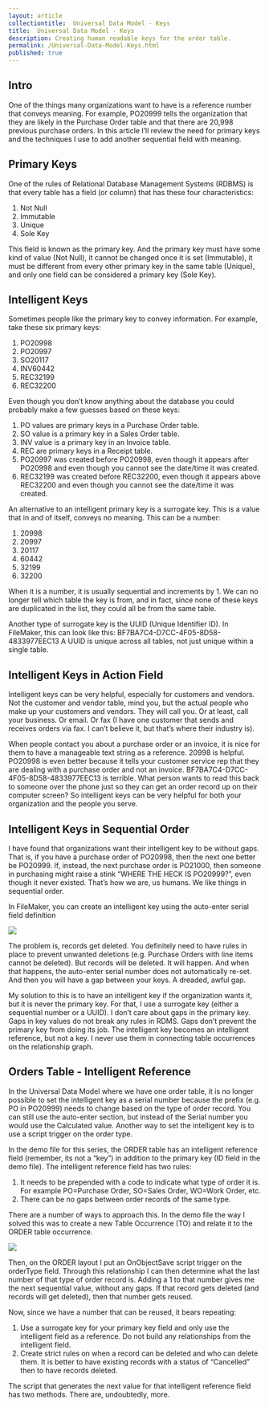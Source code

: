 ```yaml
---
layout: article
collectiontitle:  Universal Data Model - Keys
title:  Universal Data Model - Keys
description: Creating human readable keys for the order table.
permalink: /Universal-Data-Model-Keys.html
published: true
---
```

## Intro
One of the things many organizations want to have is a reference number that conveys meaning.  For example, PO20999 tells the organization that they are likely in the Purchase Order table and that there are 20,998 previous purchase orders.  In this article I’ll review the need for primary keys and the techniques I use to add another sequential field with meaning.

## Primary Keys
One of the rules of Relational Database Management Systems (RDBMS) is that every table has a field (or column) that has these four characteristics:
1. Not Null
2. Immutable
3. Unique
4. Sole Key

This field is known as the primary key.  And the primary key must have some kind of value (Not Null), it cannot be changed once it is set (Immutable), it must be different from every other primary key in the same table (Unique), and only one field can be considered a primary key (Sole Key).

## Intelligent Keys
Sometimes people like the primary key to convey information.  For example, take these six primary keys:
1. PO20998
2. PO20997
3. SO20117
4. INV60442
5. REC32199
6. REC32200

Even though you don’t know anything about the database you could probably make a few guesses based on these keys:
1. PO values are primary keys in a Purchase Order table.
2. SO value is a primary key in a Sales Order table.
3. INV value is a primary key in an Invoice table.
4. REC are primary keys in a Receipt table.
5. PO20997 was created before PO20998, even though it appears after PO20998 and even though you cannot see the date/time it was created.
6. REC32199 was created before REC32200, even though it appears above REC32200 and even though you cannot see the date/time it was created.

An alternative to an intelligent primary key is a surrogate key.  This is a value that in and of itself, conveys no meaning.  This can be a number:
1. 20998
2. 20997
3. 20117
4. 60442
5. 32199
6. 32200

When it is a number, it is usually sequential and increments by 1.  We can no longer tell which table the key is from, and in fact, since none of these keys are duplicated in the list, they could all be from the same table.

Another type of surrogate key is the UUID (Unique Identifier ID).  In FileMaker, this can look like this: 
BF7BA7C4-D7CC-4F05-8D58-4833977EEC13
A UUID is unique across all tables, not just unique within a single table.

## Intelligent Keys in Action Field
Intelligent keys can be very helpful, especially for customers and vendors.  Not the customer and vendor table, mind you, but the actual people who make up your customers and vendors.  They will call you.  Or at least, call your business.  Or email.  Or fax (I have one customer that sends and receives orders via fax.  I can’t believe it, but that’s where their industry is).

When people contact you about a purchase order or an invoice, it is nice for them to have a manageable text string as a reference.  20998 is helpful.  PO20998 is even better because it tells your customer service rep that they are dealing with a purchase order and not an invoice.  BF7BA7C4-D7CC-4F05-8D58-4833977EEC13 is terrible.  What person wants to read this back to someone over the phone just so they can get an order record up on their computer screen?  So intelligent keys can be very helpful for both your organization and the people you serve.  

## Intelligent Keys in Sequential Order
I have found that organizations want their intelligent key to be without gaps.  That is, if you have a purchase order of PO20998, then the next one better be PO20999.  If, instead, the next purchase order is PO21000, then someone in purchasing might raise a stink “WHERE THE HECK IS PO20999?”, even though it never existed.  That’s how we are, us humans.  We like things in sequential order.

In FileMaker, you can create an intelligent key using the auto-enter serial field definition

![](http://newleafdata.com/images/Intelligent_key.png)

The problem is, records get deleted.  You definitely need to have rules in place to prevent unwanted deletions (e.g. Purchase Orders with line items cannot be deleted).  But records will be deleted.  It will happen.  And when that happens, the auto-enter serial number does not automatically re-set. And then you will have a gap between your keys.  A dreaded, awful gap.

My solution to this is to have an intelligent key if the organization wants it, but it is never the primary key.  For that, I use a surrogate key (either a sequential number or a UUID).  I don’t care about gaps in the primary key.  Gaps in key values do not break any rules in RDMS.  Gaps don’t prevent the primary key from doing its job.  The intelligent key becomes an intelligent reference, but not a key.  I never use them in connecting table occurrences on the relationship graph.

## Orders Table - Intelligent Reference
In the Universal Data Model where we have one order table, it is no longer possible to set the intelligent key as a serial number because the prefix (e.g. PO in PO20999) needs to change based on the type of order record.  You can still use the auto-enter section, but instead of the Serial number you would use the Calculated value.  Another way to set the intelligent key is to use a script trigger on the order type.

In the demo file for this series, the ORDER table has an intelligent reference field (remember, its not a “key”) in addition to the primary key (ID field in the demo file).  The intelligent reference field has two rules:
1. It needs to be prepended with a code to indicate what type of order it is.  For example PO=Purchase Order, SO=Sales Order, WO=Work Order, etc.
2. There can be no gaps between order records of the same type.

There are a number of ways to approach this.  In the demo file the way I solved this was to create a new Table Occurrence (TO) and relate it to the ORDER table occurrence.

![](http://newleafdata.com/images/UniversalDataModel_RG.png)

Then, on the ORDER layout I put an OnObjectSave script trigger on the orderType field.  Through this relationship I can then determine what the last number of that type of order record is.  Adding a 1 to that number gives me the next sequential value, without any gaps.  If that record gets deleted (and records will get deleted), then that number gets reused.

Now, since we have a number that can be reused, it bears repeating:
1. Use a surrogate key for your primary key field and only use the intelligent field as a reference.  Do not build any relationships from the intelligent field.
2. Create strict rules on when a record can be deleted and who can delete them.  It is better to have existing records with a status of “Cancelled” then to have records deleted.

The script that generates the next value for that intelligent reference field has two methods.  There are, undoubtedly, more.
